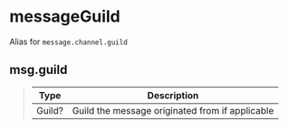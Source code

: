 
# messageGuild
Alias for `message.channel.guild`

## msg.guild
> | Type   | Description                                     |
> |--------|-------------------------------------------------|
> | Guild? | Guild the message originated from if applicable |